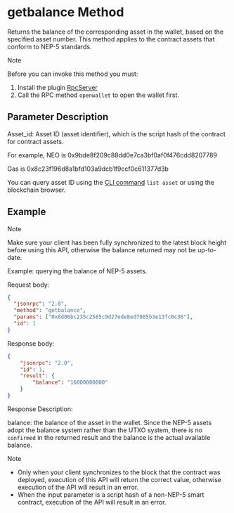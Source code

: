 ﻿# getbalance Method

Returns the balance of the corresponding asset in the wallet, based on the specified asset number. This method applies to the contract assets that conform to NEP-5 standards.

> [!Note]
>
> Before you can invoke this method you must:
>
> 1. Install the plugin [RpcServer](https://github.com/neo-project/neo-plugins/releases) 
> 2. Call the RPC method `openwallet` to open the wallet first.

## Parameter Description

Asset_id: Asset ID (asset identifier), which is the script hash of the contract for contract assets.

For example, NEO is 0x9bde8f209c88dd0e7ca3bf0af0f476cdd8207789

Gas is 0x8c23f196d8a1bfd103a9dcb1f9ccf0c611377d3b

You can query asset ID using the [CLI command](../../../../node/cli/cli.md) `list asset` or using the blockchain browser.

## Example

> [!Note]
>
> Make sure your client has been fully synchronized to the latest block height before using this API, otherwise the balance returned may not be up-to-date.

Example: querying the balance of NEP-5 assets.

Request body:

```json
{
  "jsonrpc": "2.0",
  "method": "getbalance",
  "params": ["0x8d06bc235c2585c9d27ede8ed7085b3e13fc0c36"],
  "id": 1
}
```

Response body:

```json
{
    "jsonrpc": "2.0",
    "id": 1,
    "result": {
        "balance": "16000000000"
    }
}
```

Response Description:

balance: the balance of the asset in the wallet. Since the NEP-5 assets adopt the balance system rather than the UTXO system, there is no `confirmed` in the returned result and the balance is the actual available balance.

> [!Note]
>
> * Only when your client synchronizes to the block that the contract was deployed, execution of this API will return the correct value, otherwise execution of the API will result in an error.
> * When the input parameter is a script hash of a non-NEP-5 smart contract, execution of the API will result in an error.

